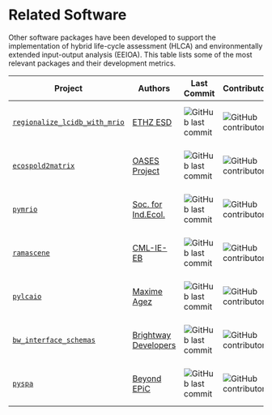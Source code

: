 # Related Software

Other software packages have been developed to support the implementation of hybrid life-cycle assessment (HLCA) and environmentally extended input-output analysis (EEIOA). This table lists some of the most relevant packages and their development metrics.

| Project | Authors | Last Commit | Contributors |            |
| ------- | ------- | ----------- | ------------ | ---------- |
| [`regionalize_lcidb_with_mrio`](https://github.com/ecological-systems-design/regionalize_lcidb_with_mrio) | [ETHZ ESD](https://esd.ifu.ethz.ch/) | ![GitHub last commit](https://img.shields.io/github/last-commit/ecological-systems-design/regionalize_lcidb_with_mrio?logo=GitHub&label=&style=flat) |  ![GitHub contributors](https://img.shields.io/github/contributors/ecological-systems-design/regionalize_lcidb_with_mrio?logo=GitHub&label=&style=flat) | ![GitHub Repo stars](https://img.shields.io/github/stars/ecological-systems-design/regionalize_lcidb_with_mrio?style=social)|
| [`ecospold2matrix`](https://github.com/OASES-project/ecospold2matrix) | [OASES Project](https://github.com/OASES-project) | ![GitHub last commit](https://img.shields.io/github/last-commit/OASES-project/ecospold2matrix?logo=GitHub&label=&style=flat) |  ![GitHub contributors](https://img.shields.io/github/contributors/OASES-project/ecospold2matrix?logo=GitHub&label=&style=flat) | ![GitHub Repo stars](https://img.shields.io/github/stars/OASES-project/ecospold2matrix?style=social)|
| [`pymrio`](https://github.com/IndEcol/pymrio) | [Soc. for Ind.Ecol.](https://github.com/IndEcol) | ![GitHub last commit](https://img.shields.io/github/last-commit/IndEcol/pymrio?logo=GitHub&label=&style=flat) |  ![GitHub contributors](https://img.shields.io/github/contributors/IndEcol/pymrio?logo=GitHub&label=&style=flat) | ![GitHub Repo stars](https://img.shields.io/github/stars/IndEcol/pymrio?style=social)|
| [`ramascene`](https://github.com/CMLPlatform/ramascene) | [CML-IE-EB](https://github.com/CMLPlatform) | ![GitHub last commit](https://img.shields.io/github/last-commit/CMLPlatform/ramascene?logo=GitHub&label=&style=flat) |  ![GitHub contributors](https://img.shields.io/github/contributors/CMLPlatform/ramascene?logo=GitHub&label=&style=flat) | ![GitHub Repo stars](https://img.shields.io/github/stars/CMLPlatform/ramascene?style=social)|
| [`pylcaio`](https://github.com/MaximeAgez/pylcaio) | [Maxime Agez](https://github.com/MaximeAgez) | ![GitHub last commit](https://img.shields.io/github/last-commit/MaximeAgez/pylcaio?logo=GitHub&label=&style=flat) |  ![GitHub contributors](https://img.shields.io/github/contributors/MaximeAgez/pylcaio?logo=GitHub&label=&style=flat) | ![GitHub Repo stars](https://img.shields.io/github/stars/MaximeAgez/pylcaio?style=social)|
| [`bw_interface_schemas`](https://github.com/brightway-lca/bw_interface_schemas) | [Brightway Developers](https://github.com/brightway-lca) | ![GitHub last commit](https://img.shields.io/github/last-commit/brightway-lca/bw_interface_schemas?logo=GitHub&label=&style=flat) |  ![GitHub contributors](https://img.shields.io/github/contributors/brightway-lca/bw_interface_schemas?logo=GitHub&label=&style=flat) | ![GitHub Repo stars](https://img.shields.io/github/stars/brightway-lca/bw_interface_schemas?style=social)|
| [`pyspa`](https://github.com/beyondepic/pyspa) | [Beyond EPiC](https://github.com/beyondepic) | ![GitHub last commit](https://img.shields.io/github/last-commit/beyondepic/pyspa?logo=GitHub&label=&style=flat) | ![GitHub contributors](https://img.shields.io/github/contributors/beyondepic/pyspa?logo=GitHub&label=&style=flat) | ![GitHub Repo stars](https://img.shields.io/github/stars/beyondepic/pyspa?style=social)|
